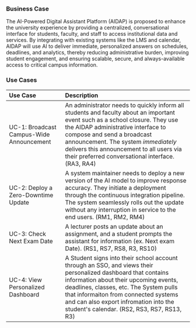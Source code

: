 ### Business Case
The AI-Powered Digital Assistant Platform (AIDAP) is proposed to enhance the university experience by providing a centralized, conversational interface for students, faculty, and staff to access institutional data and services. By integrating with existing systems like the LMS and calendar, AIDAP will use AI to deliver immediate, personalized answers on schedules, deadlines, and analytics, thereby reducing administrative burden, improving student engagement, and ensuring scalable, secure, and always-available access to critical campus information.

### Use Cases
| Use Case | Description |
|:-------|:--------|
| UC-1: Broadcast Campus-Wide Announcement | An administrator needs to quickly inform all students and faculty about an important event such as a school closure. They use the AIDAP administrative interface to compose and send a broadcast announcement. The system _immediately_ delivers this announcement to all users via their preferred conversational interface. (RA3, RA4) |
| UC-2: Deploy a Zero-Downtime Update | A system maintainer needs to deploy a new version of the AI model to improve response accuracy. They initiate a deployment through the continuous integration pipeline. The system seamlessly rolls out the update without any interruption in service to the end users. (RM1, RM2, RM4) |
| UC-3: Check Next Exam Date | A lecturer posts an update about an assignment, and a student prompts the assistant for information (ex. Next exam Date). (RS1, RS7, RS8, R3, RS10) |
| UC-4: View Personalized Dashboard | A Student signs into their school account through an SSO, and views their personalized dashboard that contains information about their upcoming events, deadlines, classes, etc. The System pulls that informaiton from connected systems and can also export infromation into the student's calendar. (RS2, RS3, RS7, RS13, R3) |
